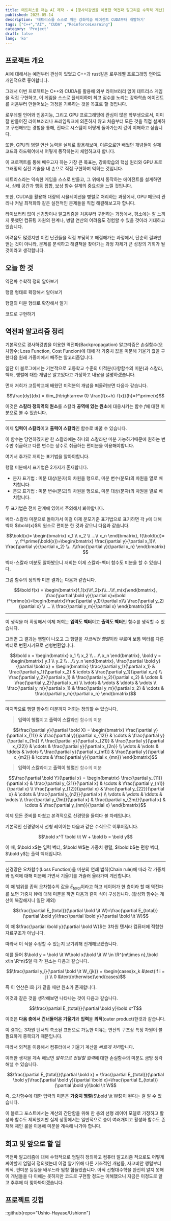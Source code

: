```yaml
---
title: 테트리스를 깨는 AI 제작 - 4 [경사하강법을 이용한 역전파 알고리즘 수학적 계산]
published: 2025-05-14
description: '테트리스를 스스로 깨는 강화학습 에이전트 CUDA부터 개발하기'
tags: ["C++","AI", "CUDA" ,"ReinforceLearning"]
category: 'Project'
draft: false
lang: 'ko'
---
```


## 프로젝트 개요

AI에 대해서는 예전부터 관심이 있었고 C++과 rust같은 로우레벨 프로그래밍 언어도 개인적으로 좋아합니다.

그래서 이번 프로젝트는 C++와 CUDA를 활용해 외부 라이브러리 없이 테트리스 게임을 직접 구현하고,
이 게임을 스스로 플레이하며 최고 점수를 노리는 강화학습 에이전트를 처음부터 만들어보는 과정을 기록하는 것을 목표로 할 것입니다.

로우레벨 언어와 인공지능, 그리고 GPU 프로그래밍에 관심이 많은 학부생으로서, 이미 잘 만들어진 라이브러리나 프레임워크에 의존하지 않고
처음부터 모든 것을 직접 설계하고 구현해보는 경험을 통해, 진짜로 시스템이 어떻게 돌아가는지 깊이 이해하고 싶습니다.

또한, GPU의 병렬 연산 능력을 실제로 활용해보며, 이론으로만 배웠던 개념들이 실제 코드와 하드웨어에서 어떻게 동작하는지 체험하고자 합니다.

이 프로젝트를 통해 배우고자 하는 가장 큰 목표는, 강화학습의 핵심 원리와 GPU 프로그래밍의 실전 기술을 내 손으로 직접 구현하며 익히는 것입니다.

테트리스라는 익숙한 게임을 스스로 만들고, 그 위에서 동작하는 에이전트를 설계하면서, 상태 공간과 행동 집합, 보상 함수 설계의 중요성을 느낄 것입니다.

또한, CUDA를 활용해 대량의 시뮬레이션을 병렬로 처리하는 과정에서, GPU 메모리 관리나 커널 최적화와 같은 실전적인 문제들을 직접
해결해보고자 합니다.

라이브러리 없이 신경망이나 알고리즘을 처음부터 구현하는 과정에서, 평소에는 잘 느끼지 못했던 컴퓨팅 자원의 한계나, 병렬 연산의 어려움도
경험할 수 있을 것이라 기대하고 있습니다.

어려움도 많겠지만 이런 난관들을 직접 부딪히고 해결해가는 과정에서, 단순히 결과만 얻는 것이 아니라, 문제를 분석하고 해결책을 찾아가는 과정
자체가 큰 성장의 기회가 될 것이라고 생각합니다.

## 오늘 한 것

역전파 수학적 정의 알아보기

행렬 형태로 확장해서 알아보기

행렬의 미분 형태로 확장해서 알기

코드로 구현하기

## 역전파 알고리즘 정리

기본적으로 경사하강법을 이용한 역전파(Backpropagation) 알고리즘은 손실함수(오차함수; Loss Function, Cost Funcion)에
대해 각 가중치 값을 미분해 기울기 값을 구한다음 원래 가중치에서 빼주는 알고리즘입니다.

일단 이 블로그에서는 기본적으로 고등학교 수준의 미적분(다항함수의 미분)과 스칼라, 벡터, 행렬에 대한 개념은 알고있다고 가정하고 내용을 설명하겠습니다.

먼저 저희가 고등학교때 배웠던 미적분의 개념을 떠올려보면 다음과 같습니다.

$$\frac{dy}{dx} = \lim_{h\rightarrow 0} \frac{f(x+h)-f(x)}{h}=f^\prime(x)$$

이것은 **스칼라 정의역의 원소**를 스칼라 **공역에 있는 원소**에 대응시키는 함수 $f$에 대한 미분으로 볼 수 있습니다.

---

이제 **입력이 스칼라**이고 **출력이 스칼라**인 함수로 바꿀 수 있습니다.

이 함수는 당연하겠지만 한 스칼라에는 하나의 스칼라만 미분 가능하기때문에 원하는 변수만 취급하고 다른 변수는 상수로 취급하는 편미분을 이용해야합니다.

여기서 추가로 저희는 표기법을 알아야합니다.

행렬 미분에서 표기법은 2가지가 존재합니다.

- 분자 표기법 : 미분 대상(분자)의 차원을 행으로, 미분 변수(분모)의 차원을 열로 배치합니다.
- 분모 표기법 : 미분 변수(분모)의 차원을 행으로, 미분 대상(분자)의 차원을 열로 배치합니다.

두 표기법은 전치 관계에 있어서 주의해서 봐야합니다.

벡터-스칼라 미분으로 돌아가서 이걸 이제 분모기준 표기법으로 표기하면 각 $y$에 대해 벡터 $\bold{x}$의 원소로 편미분 한 것과 같으니
다음과 같습니다.

$$\bold{x}= \begin{bmatrix} x_1 \\ x_2 \\ ...\\ x_n \end{bmatrix}, f(\bold{x})= y, f^\prime(\bold{x})=\begin{bmatrix} \frac{\partial y}{\partial x_1}\\ \frac{\partial y}{\partial x_2} \\...\\\frac{\partial y}{\partial x_n} \end{bmatrix} $$

벡터-스칼라 미분도 알아봤으니 저희는 이제 스칼라-벡터 함수도 미분을 할 수 있습니다.

그럼 함수의 정의와 미분 결과는 다음과 같습니다.

$$\bold f(x) = \begin{bmatrix}f_1(x)\\f_2(x)\\...\\f_m(x)\end{bmatrix}, \frac{\partial \bold y}{\partial x}=\bold f^\prime(x)=\begin{bmatrix}\frac{\partial y_1}{\partial x}\\ \frac{\partial y_2}{\partial x} \\ ... \\ \frac{\partial y_m}{\partial x} \end{bmatrix}$$

---

이 생각을 더 확장해서 이제 저희는 **입력도 벡터**이고 **출력도 벡터**인 함수를 생각할 수 있습니다.

그러면 그 결과는 행렬이 나오고 그 행렬을 *자코비안 행렬*이라 부르며 보통 벡터를 다른 벡터로 변환시키므로 선형변환입니다.

$$\bold x = \begin{bmatrix} x_1 \\ x_2 \\ ...\\ x_n \end{bmatrix},  \bold y = \begin{bmatrix} y_1 \\ y_2 \\ ...\\ y_n \end{bmatrix}, \frac{\partial \bold y}{\partial \bold x} = \begin{bmatrix} \frac{\partial y_1}{\partial x_1} & \frac{\partial y_1}{\partial x_2} & \cdots & \frac{\partial y_1}{\partial x_n} \\ \frac{\partial y_2}{\partial x_1} & \frac{\partial y_2}{\partial x_2} & \cdots & \frac{\partial y_2}{\partial x_n} \\ \vdots & \vdots & \ddots & \vdots \\ \frac{\partial y_m}{\partial x_1} & \frac{\partial y_m}{\partial x_2} & \cdots & \frac{\partial y_m}{\partial x_n} \end{bmatrix}$$

---

마지막으로 행렬 함수의 미분까지 저희는 정의할 수 있습니다.

> **입력이 행렬**이고 **출력이 스칼라**인 함수의 미분

$$\frac{\partial y}{\partial \bold X} = \begin{bmatrix} \frac{\partial y}{\partial x_{11}} & \frac{\partial y}{\partial x_{12}} & \cdots & \frac{\partial y}{\partial x_{1n}} \\ \frac{\partial y}{\partial x_{21}} & \frac{\partial y}{\partial x_{22}} & \cdots & \frac{\partial y}{\partial x_{2n}} \\ \vdots & \vdots & \ddots & \vdots \\ \frac{\partial y}{\partial x_{m1}} & \frac{\partial y}{\partial x_{m2}} & \cdots & \frac{\partial y}{\partial x_{mn}} \end{bmatrix}$$

> **입력이 스칼라**이고 **출력이 행렬**인 함수의 미분

$$\frac{\partial \bold Y}{\partial x} = \begin{bmatrix} \frac{\partial y_{11}}{\partial x} & \frac{\partial y_{21}}{\partial x} & \cdots & \frac{\partial y_{n1}}{\partial x} \\ \frac{\partial y_{12}}{\partial x} & \frac{\partial y_{22}}{\partial x} & \cdots & \frac{\partial y_{n2}}{\partial x} \\ \vdots & \vdots & \ddots & \vdots \\ \frac{\partial y_{1m}}{\partial x} & \frac{\partial y_{2m}}{\partial x} & \cdots & \frac{\partial y_{nm}}{\partial x} \end{bmatrix}$$

이제 모든 준비를 마쳤고 본격적으로 신경망을 들여다 볼 차례입니다.

기본적인 신경망에서 선형 레이어는 다음과 같은 수식으로 이루어집니다.

$$\bold x^T \bold \it W + \bold b = \bold y$$

이 때, $\bold x$는 입력 벡터, $\bold W$는 가중치 행렬, $\bold b$는 편향 벡터, $\bold y$는 출력 벡터입니다.

---

신경망은 오차함수(Loss Function)을 미분의 연쇄 법칙(Chain rule)에 따라 각 가중치와 입력에 대해 미분해 가면서 기울기를
거슬러 올라가며 계산합니다.

이 때 범위를 좁혀 오차함수의 값을 $E_{total}$이라고 하고 레이어가 한 층이라 할 때 역전파를 보면 가중치 $W$에 대해 미분을 하면
다음과 같이 식이 구성됩니다. (활성화 함수는 계산이 복잡해지니 일단 제외)

$$\frac{\partial E_{total}}{\partial \bold \it W}=\frac{\partial E_{total}}{\partial \bold y}\frac{\partial \bold y}{\partial \bold \it W}$$

이 때 $\frac{\partial \bold y}{\partial \bold W}$는 3차원 텐서라 컴퓨터에 적합한 자료구조가 아닙니다.

따라서 이 식을 수정할 수 있는지 보기위해 전개해보겠습니다.

예를 들어 $\bold y = \bold \it W\bold x(\bold \it W \in \R^{m\times n},\bold x\in \R^n)$일 때
각 원소는 다음과 같습니다.

$$\frac{\partial y_i}{\partial \bold \it W_{jk}} = \begin{cases}x_k &\text{if i = j} \\ 0 &\text{otherwise}\end{cases}$$

즉 이 연산은 i와 j가 같을 때만 원소가 존재합니다.

이것과 같은 것을 생각해보면 나타나는 것이 다음과 같습니다.

$$\frac{\partial E_{total}}{\partial \bold y}\bold x^T$$

이것은  **다음 층에서 건너들어온 기울기**와 **입력**을 **외적**(outer product)한것과 같습니다.

이 결과는 3차원 텐서의 축소된 표현으로 가능한 이유는 연산의 구조상 특정 차원이 불필요하게 중복되기 때문입니다.

따라서 외적을 이용해서 컴퓨터에서 기울기 계산을 *빠르게 처리*합니다.

이러한 생각을 계속 해보면 *앞쪽으로 전달할 입력*에 대한 손실함수의 미분도 금방 생각해낼 수 있습니다.

$$\frac{\partial E_{total}}{\partial \bold x} = \frac{\partial E_{total}}{\partial \bold y}\frac{\partial \bold y}{\partial \bold x}=\frac{\partial E_{total}}{\partial \bold y}\bold \it W$$

즉, 오차함수에 대한 입력의 미분은 **가중치 행렬**($\bold \it W$)이 된다는 걸 알 수 있습니다.

이 블로그 포스트에서는 계산의 간단함을 위해 한 층의 선형 레이어 모델로 가정하고 활성화 함수도 제외했지만 실제 상황에서는
일반적으로 층이 여러개이고 활성화 함수도 존재해 체인 룰을 이용해 미분을 계속해 나가야 합니다.

## 회고 및 앞으로 할 일

역전파 알고리즘에 대해 수학적으로 엄밀히 정의하고 컴퓨터 알고리즘 적으로도 어떻게 짜야할지 엄밀히 정의했는데
이걸 알기위해 다른 기초적인 개념들, 자코비안 행렬부터 외적, 편미분 등등을 배우느라 엄청 힘들었습니다.
아직 선형대수학을 완전히 알지 못해 이 개념들을 다 이해는 못하지만 코드로 구현할 정도는 이해했으니 지금은 이정도로 알고
추후에 더 찾아봐야겠습니다.

## 프로젝트 깃헙

::github{repo="Ushio-Hayase/Ushionn"}
